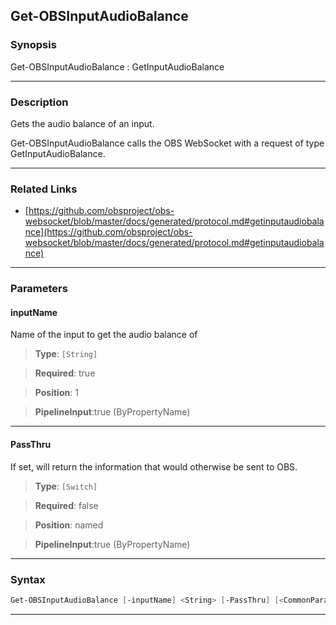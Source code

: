 Get-OBSInputAudioBalance
------------------------
### Synopsis
Get-OBSInputAudioBalance : GetInputAudioBalance

---
### Description

Gets the audio balance of an input.


Get-OBSInputAudioBalance calls the OBS WebSocket with a request of type GetInputAudioBalance.

---
### Related Links
* [https://github.com/obsproject/obs-websocket/blob/master/docs/generated/protocol.md#getinputaudiobalance](https://github.com/obsproject/obs-websocket/blob/master/docs/generated/protocol.md#getinputaudiobalance)



---
### Parameters
#### **inputName**

Name of the input to get the audio balance of



> **Type**: ```[String]```

> **Required**: true

> **Position**: 1

> **PipelineInput**:true (ByPropertyName)



---
#### **PassThru**

If set, will return the information that would otherwise be sent to OBS.



> **Type**: ```[Switch]```

> **Required**: false

> **Position**: named

> **PipelineInput**:true (ByPropertyName)



---
### Syntax
```PowerShell
Get-OBSInputAudioBalance [-inputName] <String> [-PassThru] [<CommonParameters>]
```
---
